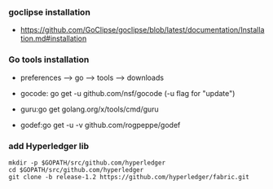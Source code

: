 ### goclipse installation

- https://github.com/GoClipse/goclipse/blob/latest/documentation/Installation.md#installation

### Go tools installation
- preferences --> go --> tools --> downloads

- gocode: go get -u github.com/nsf/gocode (-u flag for "update")
- guru:go get   golang.org/x/tools/cmd/guru
- godef:go get -u -v github.com/rogpeppe/godef


### add Hyperledger lib 
```
mkdir -p $GOPATH/src/github.com/hyperledger
cd $GOPATH/src/github.com/hyperledger
git clone -b release-1.2 https://github.com/hyperledger/fabric.git
```
